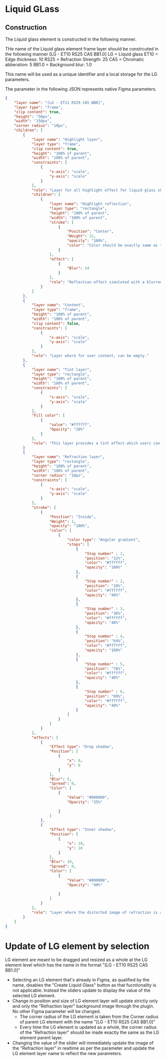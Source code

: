 # Liquid GLass

## Construction
The Liquid glass element is constructed in the following manner.

THe name of the Liquid glass element frame layer should be constrcuted in the following manner
[LG - ET10 RS25 CA5 BB1.0]
LG = Liquid glass
ET10 = Edge thickness: 10
RS25 = Refraction Strength: 25
CA5 = Chromatic abberation: 5
BB1.0 = Background blur: 1.0

This name will be used as a unique identifier and a local storage for the LG parameters.

The parameter in the following JSON represents native Figma parameters.

```json
{
    "layer name": "[LG - ET11 RS29 CA5 BB0]",
    "layer type": "frame",
    "clip content": true,
    "height": "50px",
    "width": "150px",
    "corner radius": "10px",
    "children": [
        {
            "layer name": "Highlight layer",
            "layer type": "frame",
            "clip content": true,
            "height": "100% of parent",
            "width": "100% of parent",            
            "constraints": [
                {
                    "x-axis": "scale",
                    "y-axis": "scale"
                }
            ],
            "role": "Layer for all highlight effect for liquid glass should should go above user content.",
            "children": [
                {
                    "layer name": "Highlight reflection",
                    "layer type": "rectangle",
                    "height": "100% of parent",
                    "width": "100% of parent",
                    "stroke": [
                        {
                            "Position": "Center",
                            "Weight": 12,                            
                            "opacity": "100%",
                            "color": "Color should be exactly same as the stroke of Refraction layer",                                                    
                        }
                    ],
                    "effect": [
                        {
                            "Blur": 14
                        }
                    ],
                    "role": "Reflection effect simulated with a blurred layer with border"
                }
            ]
        },
        {
            "layer name": "Content",
            "layer type": "frame",
            "height": "100% of parent",
            "width": "100% of parent",
            "clip content": false,
            "constraints": [
                {
                    "x-axis": "scale",
                    "y-axis": "scale"
                }
            ],
            "role": "Layer where for user content, can be empty."
        },
        {
            "layer name": "Tint layer",
            "layer type": "rectangle",
            "height": "100% of parent",
            "width": "100% of parent",
            "constraints": [
                {
                    "x-axis": "scale",
                    "y-axis": "scale"
                }
            ],
            "Fill color": [
                {
                    "value": "#ffffff",
                    "Opacity": "20%"
                }
            ],
            "role": "This layer provides a tint effect which users can control."
        }
        {
            "layer name": "Refraction layer",
            "layer type": "rectangle",
            "height": "100% of parent",
            "width": "100% of parent",
            "corner radius": "10px",
            "constraints": [
                {
                    "x-axis": "scale",
                    "y-axis": "scale"
                }
            ],
            "stroke": [
                {
                    "Position": "Inside",
                    "Weight": 1,                            
                    "opacity": "100%",
                    "color": [
                        {
                            "color type": "Angular gradient",
                            "stops": [
                                {
                                    "Stop number" : 1,
                                    "position": "12%",
                                    "color": "#ffffff",
                                    "opacity": "100%"
                                },
                                {
                                    "Stop number" : 2,
                                    "position": "28%",
                                    "color": "#ffffff",
                                    "opacity": "40%"
                                },
                                {
                                    "Stop number" : 3,
                                    "position": "36%",
                                    "color": "#ffffff",
                                    "opacity": "40%"
                                },
                                {
                                    "Stop number" : 4,
                                    "position": "64%",
                                    "color": "#ffffff",
                                    "opacity": "100%"
                                },
                                {
                                    "Stop number" : 5,
                                    "position": "78%",
                                    "color": "#ffffff",
                                    "opacity": "40%"
                                },
                                {
                                    "Stop number" : 6,
                                    "position": "89%",
                                    "color": "#ffffff",
                                    "opacity": "40%"
                                }
                            ]
                        }
                    ]
                }
            ],
            "effects": [
                {
                    "Effect type": "Drop shadow",
                    "Position": [
                        {
                            "x": 0,
                            "y": 6
                        }
                    ],
                    "Blur": 5,
                    "Spread": 0,
                    "Color": [
                        {
                            "Value": "#000000",
                            "Opacity": "25%"
                
                        }
                    ]
                },
                {
                    "Effect type": "Inner shadow",
                    "Position": [
                        {
                            "x": 10,
                            "y": 10
                        }
                    ],
                    "Blur": 10,
                    "Spread": 0,
                    "Color": [
                        {
                            "Value": "#000000",
                            "Opacity": "40%"
                
                        }
                    ]
                }
            ],
            "role": "Layer where the distorted image of refraction is applied."
        }
    ]
}
```



# Update of LG element by selection
LG element are meant to be dragged and resized as a whole at the LG element level which has the name in the format "[LG - ET10 RS25 CA5 BB1.0]"
- Selecting an LG element that's already in Figma, as qualified by the name, disables the "Create Liquid Glass" button as that fucntionality is not applicable. Instead the sliders update to display the value of the selected LG element.
- Change in position and size of LG element layer will update strictly only and only the "Refraction layer" background image through the plugin. No other Figma parameter will be changed.
    - The corner radius of the LG element is taken from the Corner radius of parent LG element with the name "[LG - ET10 RS25 CA5 BB1.0]"
    - Every time the LG element is updated as a whole, the corner radius of the "Refraction layer" should be made exactly the same as the LG element parent layer.
- Changing the value of the slider will immediately update the image of the "Refraction layer" in realtime as per the parameter and update the LG element layer name to reflect the new parameters. 